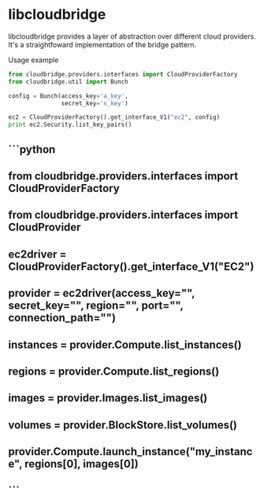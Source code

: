 # libcloudbridge
libcloudbridge provides a layer of abstraction over different cloud providers. It's a straightfoward implementation of
the bridge pattern.

Usage example
```python
from cloudbridge.providers.interfaces import CloudProviderFactory
from cloudbridge.util import Bunch

config = Bunch(access_key='a_key',
               secret_key='s_key')

ec2 = CloudProviderFactory().get_interface_V1("ec2", config)
print ec2.Security.list_key_pairs()
```


## ```python
## from cloudbridge.providers.interfaces import CloudProviderFactory
## from cloudbridge.providers.interfaces import CloudProvider


## ec2driver = CloudProviderFactory().get_interface_V1("EC2")
## provider = ec2driver(access_key="", secret_key="", region="", port="", connection_path="")
## instances = provider.Compute.list_instances()
## regions = provider.Compute.list_regions()
## images = provider.Images.list_images()
## volumes = provider.BlockStore.list_volumes()

## provider.Compute.launch_instance("my_instance", regions[0], images[0])
## ```
